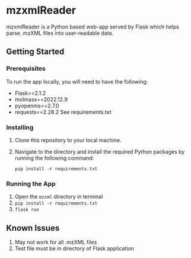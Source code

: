 # mzxmlReader

mzxmlReader is a Python based web-app served by Flask which helps parse .mzXML files into user-readable data.

## Getting Started

### Prerequisites

To run the app locally, you will need to have the following:

* Flask==2.1.2
* molmass==2022.12.9
* pyopenms==2.7.0
* requests==2.28.2
See requirements.txt

### Installing

1. Clone this repository to your local machine.
2. Navigate to the directory and install the required Python packages by running the following command:

      ```pip install -r requirements.txt```

### Running the App

1. Open the `mzxml` directory in terminal
2. ```pip install -r requirements.txt ```
3. ```flask run```

## Known Issues

1. May not work for all .mzXML files
2. Test file must be in directory of Flask application